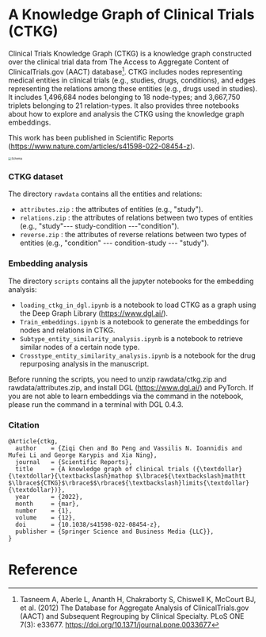 # A Knowledge Graph of Clinical Trials (CTKG)

Clinical Trials Knowledge Graph (CTKG) is a knowledge graph constructed over the clinical trial data from The Access to Aggregate Content of ClinicalTrials.gov (AACT) database[^1]. CTKG includes nodes representing medical entities in clinical trials (e.g., studies, drugs, conditions), and edges representing the relations among these entities (e.g., drugs used in studies). It includes 1,496,684 nodes belonging to 18 node-types; and 3,667,750 triplets belonging to 21 relation-types. It also provides three notebooks about how to explore and analysis the CTKG using the knowledge graph embeddings.

This work has been published in Scientific Reports (https://www.nature.com/articles/s41598-022-08454-z).



<img src=".\Schema.png" alt="Schema" style="zoom:40%;" />



### CTKG dataset

The directory <code>rawdata</code> contains all the entities and relations:

* <code>attributes.zip</code> : the attributes of entities (e.g., "study").
* <code>relations.zip</code> : the attributes of relations between two types of entities (e.g., "study"--- study-condition ---"condition").
* <code>reverse.zip</code> : the attributes of reverse relations between two types of entities (e.g., "condition" --- condition-study --- "study").

### Embedding analysis

The directory <code>scripts</code> contains all the jupyter notebooks for the embedding analysis:

* <code>loading_ctkg_in_dgl.ipynb</code> is a notebook to load CTKG as a graph using the Deep Graph Library (https://www.dgl.ai/).
* <code>Train_embeddings.ipynb</code> is a notebook to generate the embeddings for nodes and relations in CTKG.
* <code>Subtype_entity_similarity_analysis.ipynb</code> is a notebook to retrieve similar nodes of a certain node type.
* <code>Crosstype_entity_similarity_analysis.ipynb</code> is a notebook for the drug repurposing analysis in the manuscript.

Before running the scripts, you need to unzip rawdata/ctkg.zip and rawdata/attributes.zip, and install DGL (https://www.dgl.ai/) and PyTorch. 
If you are not able to learn embeddings via the command in the notebook, please run the command in a terminal with DGL 0.4.3.  



### Citation

```
@Article{ctkg,
  author    = {Ziqi Chen and Bo Peng and Vassilis N. Ioannidis and Mufei Li and George Karypis and Xia Ning},
  journal   = {Scientific Reports},
  title     = {A knowledge graph of clinical trials ({\textdollar}{\textdollar}{\textbackslash}mathop $\lbrace${\textbackslash}mathtt $\lbrace${CTKG}$\rbrace$$\rbrace${\textbackslash}limits{\textdollar}{\textdollar})},
  year      = {2022},
  month     = {mar},
  number    = {1},
  volume    = {12},
  doi       = {10.1038/s41598-022-08454-z},
  publisher = {Springer Science and Business Media {LLC}},
}
```



# Reference

[^1]: Tasneem A, Aberle L, Ananth H, Chakraborty S, Chiswell K, McCourt BJ, et al. (2012) The Database for Aggregate Analysis of ClinicalTrials.gov (AACT) and Subsequent Regrouping by Clinical Specialty. PLoS ONE 7(3): e33677. https://doi.org/10.1371/journal.pone.0033677

